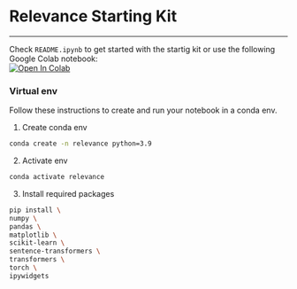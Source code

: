 # Relevance Starting Kit

***

Check `README.ipynb` to get started with the startig kit or use the following Google Colab notebook:  
[![Open In Colab](https://colab.research.google.com/assets/colab-badge.svg)](https://colab.research.google.com/drive/1Hf71xBmkCQE9FbYQYXEGvYoZe0TmylPm?usp=sharing)

### Virtual env
Follow these instructions to create and run your notebook in a conda env.

1. Create conda env

```bash
conda create -n relevance python=3.9
```

2. Activate env

```bash
conda activate relevance
```

3. Install required packages

```bash
pip install \
numpy \
pandas \
matplotlib \
scikit-learn \
sentence-transformers \
transformers \
torch \
ipywidgets
```
